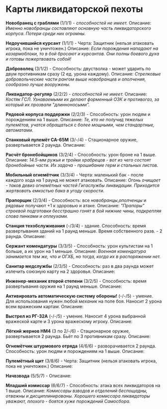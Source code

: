 Карты ликвидаторской пехоты
===========================

**Новобранец с граблями** (1/1/1) - *способностей не имеет.* Описание: *Именно новобранцы составляют основную часть ликвидаторского корпуса. Потери среди них огромны.*

**Недоучившийся курсант** (1/1/1) - Черта: Защитник (нельзя атаковать игрока, пока не уничтожен.) Описание: *Если порождения нападают на казармоблоки, то в бой бросают и курсантов. Они полны боевого духа и готовы пожертвовать собой!*

**Доброволец** (3/1/2) - Способность: двустволка - может ударить по двум противникам сразу (2 ед. урона каждому). Описание: *Стрелковые добровольческие части рангом выше новобранцев и ополчения, сообразно лучше вооружены.*

**Ликвидатор-регуляр** (2/2/2) - *способностей не имеет.* Описание: *Костяк ГСЛ. Узнаваемыми их делают форменный ОЗК и противогаз, за который их прозвали "длинноносыми".*

**Рядовой корпуса поддержки** (2/2/3) - Способность: урон людям и порождениям на 1 выше. Описание: *Те, кто не получид тяжелых пулемётов, учатся обращаться с более мощными, чем стандартные, автоматами.*

**Станковый пулемёт СА-65М** (3/-/4) - Стационарное оружие, развертывается 2 раунда. Описание:

**Расчёт бронебойщиков** (3/2/4) - Способность: урон броне на 1 выше. Описание: *14.5-мм ружья и тройки храбрецов - вот из чего состоят бронебойные части. Их задача - прошибание герм и стальных листов.*

**Мобильный огнемётчик** (3/3/4) - Черта: маленький бак - после каждого хода на 1 раунд не может атаковать. Описание: *Огонь очищает - таков девиз огнемётных частей Гигаслужбы ликвидации. Приходится жертвовать емкостью бака в угоду скорости.*

**Прапорщик** (2/3/4) - Способность: все *новобранцы*,*ополченцы* и *рядовые* получают +1 к здоровью и атаке. Описание: *"Прапоры" строевой подготовки бесстрашно гонят в бой нижние чины, подкрепляя слова пинками и оплеухами.*

**Станция техобслуживания** (-/3/4) - здание. Способность: время развертывания зданий на 1 раунд меньше. Время собственного разв. - 2 раунда. Описание:

**Сержант комендатуры** (3/3/5) - Способность: урон культистам на 1 больше, а их урон на 1 меньше. Описание: *Военная комендатура занимается тем же, что и ОГХБ, но тогда, когда их в распоряжении нет.*

**Санитар медслужбы** (2/3/5) - Способность: раз в два раунда может излечить союзную карту на 2 здоровья. Описание: 

**Инженер-механик второй степени** (3/2/5) - Способность: время развертывания оружия на 1 раунд меньше. Описание:

**Активировать автоматическую систему обороны!** (-/-/5) - умение. Для использования нужен любой *механик* на поле боя. Наносит 2 урона всем вражеским картам. Описание:

**Выстрел из РГ-32А** (-/-/5) - умение. Наносит 4 урона выбранной вражеской карте и 3 урона вражескому игроку. Описание:

**Лёгкий жернов НМ4** (3 по 2/-/6) - Стационарное оружие, развертывается 2 раунда. Бьёт по 3 противникам сразу. Описание:

**Огнемётчик штурмового отряда** (4/6/6) - разворачивается 2 раунда. Способность: урон людям и порождениям на 1 выше. Описание:

**Пулемётный щит** (3/8/6) - Черта: Защитник (нельзя атаковать игрока, пока не уничтожен.) Описание:

**Начвзвода** (5/5/7) - Описание:

**Младший комиссар** (6/6/7) - Способность: атака всех ликвидаторов на 1 выше. Описание: *Комиссары взводов и отделений беспощадны, отважны и дисциплинированы. Хорошего комиссара ликвидаторы уважают, плохого - боятся хуже порождений Самосбора.*


